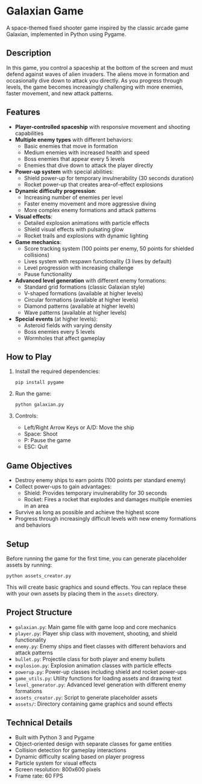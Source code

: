 # Galaxian Game

A space-themed fixed shooter game inspired by the classic arcade game Galaxian, implemented in Python using Pygame.

## Description

In this game, you control a spaceship at the bottom of the screen and must defend against waves of alien invaders. The aliens move in formation and occasionally dive down to attack you directly. As you progress through levels, the game becomes increasingly challenging with more enemies, faster movement, and new attack patterns.

## Features

- **Player-controlled spaceship** with responsive movement and shooting capabilities
- **Multiple enemy types** with different behaviors:
  - Basic enemies that move in formation
  - Medium enemies with increased health and speed
  - Boss enemies that appear every 5 levels
  - Enemies that dive down to attack the player directly
- **Power-up system** with special abilities:
  - Shield power-up for temporary invulnerability (30 seconds duration)
  - Rocket power-up that creates area-of-effect explosions
- **Dynamic difficulty progression**:
  - Increasing number of enemies per level
  - Faster enemy movement and more aggressive diving
  - More complex enemy formations and attack patterns
- **Visual effects**:
  - Detailed explosion animations with particle effects
  - Shield visual effects with pulsating glow
  - Rocket trails and explosions with dynamic lighting
- **Game mechanics**:
  - Score tracking system (100 points per enemy, 50 points for shielded collisions)
  - Lives system with respawn functionality (3 lives by default)
  - Level progression with increasing challenge
  - Pause functionality
- **Advanced level generation** with different enemy formations:
  - Standard grid formations (classic Galaxian style)
  - V-shaped formations (available at higher levels)
  - Circular formations (available at higher levels)
  - Diamond patterns (available at higher levels)
  - Wave patterns (available at higher levels)
- **Special events** (at higher levels):
  - Asteroid fields with varying density
  - Boss enemies every 5 levels
  - Wormholes that affect gameplay

## How to Play

1. Install the required dependencies:
   ```
   pip install pygame
   ```

2. Run the game:
   ```
   python galaxian.py
   ```

3. Controls:
   - Left/Right Arrow Keys or A/D: Move the ship
   - Space: Shoot
   - P: Pause the game
   - ESC: Quit

## Game Objectives

- Destroy enemy ships to earn points (100 points per standard enemy)
- Collect power-ups to gain advantages:
  - Shield: Provides temporary invulnerability for 30 seconds
  - Rocket: Fires a rocket that explodes and damages multiple enemies in an area
- Survive as long as possible and achieve the highest score
- Progress through increasingly difficult levels with new enemy formations and behaviors

## Setup

Before running the game for the first time, you can generate placeholder assets by running:
```
python assets_creator.py
```

This will create basic graphics and sound effects. You can replace these with your own assets by placing them in the `assets` directory.

## Project Structure

- `galaxian.py`: Main game file with game loop and core mechanics
- `player.py`: Player ship class with movement, shooting, and shield functionality
- `enemy.py`: Enemy ships and fleet classes with different behaviors and attack patterns
- `bullet.py`: Projectile class for both player and enemy bullets
- `explosion.py`: Explosion animation classes with particle effects
- `powerup.py`: Power-up classes including shield and rocket power-ups
- `game_utils.py`: Utility functions for loading assets and drawing text
- `level_generator.py`: Advanced level generation with different enemy formations
- `assets_creator.py`: Script to generate placeholder assets
- `assets/`: Directory containing game graphics and sound effects

## Technical Details

- Built with Python 3 and Pygame
- Object-oriented design with separate classes for game entities
- Collision detection for gameplay interactions
- Dynamic difficulty scaling based on player progress
- Particle system for visual effects
- Screen resolution: 800x600 pixels
- Frame rate: 60 FPS